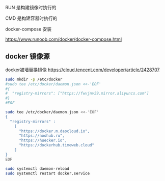 RUN 是构建镜像时执行的

CMD 是构建容器时执行的

docker-compose 安装

https://www.runoob.com/docker/docker-compose.html

## docker 镜像源

docker被墙替换镜像 https://cloud.tencent.com/developer/article/2428707

```bash
sudo mkdir -p /etc/docker
#sudo tee /etc/docker/daemon.json <<-'EOF'
#{
#  "registry-mirrors": ["https://fwvjnv59.mirror.aliyuncs.com"]
#}
#EOF

sudo tee /etc/docker/daemon.json <<-'EOF'
{ 
  "registry-mirrors" : 
    [ 
      "https://docker.m.daocloud.io", 
      "https://noohub.ru", 
      "https://huecker.io",
      "https://dockerhub.timeweb.cloud" 
    ] 
}
EOF

sudo systemctl daemon-reload
sudo systemctl restart docker.service
```

